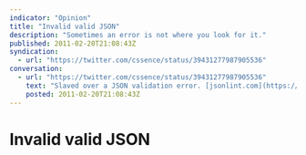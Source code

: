 ```yaml
---
indicator: "Opinion"
title: "Invalid valid JSON"
description: "Sometimes an error is not where you look for it."
published: 2011-02-20T21:08:43Z
syndication:
  - url: "https://twitter.com/cssence/status/39431277987905536"
conversation:
  - url: "https://twitter.com/cssence/status/39431277987905536"
    text: "Slaved over a JSON validation error. [jsonlint.com](https://www.jsonlint.com/) said all is well, thank you Google for pointing out it’s a MIME type thing."
    posted: 2011-02-20T21:08:43Z
---
```


# Invalid valid JSON

